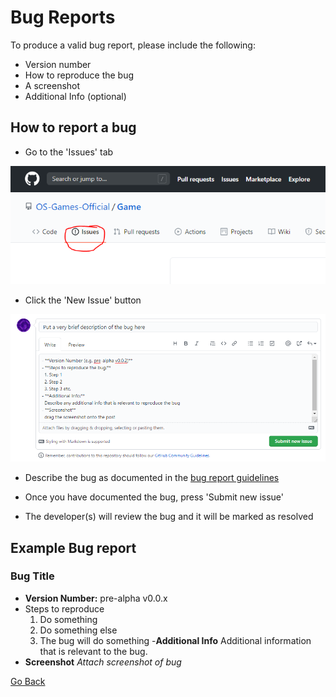 Bug Reports
=============
To produce a valid bug report, please include the following:

- Version number
- How to reproduce the bug
- A screenshot
- Additional Info (optional)

## How to report a bug
- Go to the 'Issues' tab
<img src="issues_tab.png" />

- Click the 'New Issue' button
<img src="create_issue.png" />

- Describe the bug as documented in the <a href="Bug_Report.md">bug report guidelines</a>

- Once you have documented the bug, press 'Submit new issue'

- The developer(s) will review the bug and it will be marked as resolved

## Example Bug report
### Bug Title
- **Version Number:** pre-alpha v0.0.x
- Steps to reproduce
  1. Do something
  2. Do something else
  3. The bug will do something
-**Additional Info**
  Additional information that is relevant to the bug.
- **Screenshot**
*Attach screenshot of bug*


<a href="README.md">Go Back</a>

